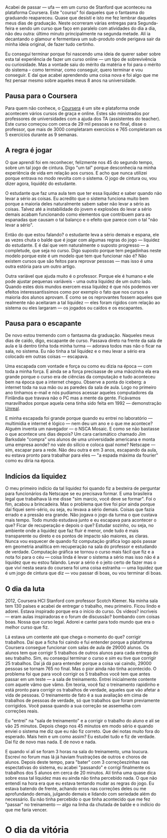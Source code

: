 Acabei de passar — ufa — em um curso de Stanford que aconteceu na plataforma Coursera. Este "courso" foi daqueles que o fantasma do graduando reapareceu. Quase que desistí e isto me fez lembrar daqueles meus dias de graduação. Neste ocorreram várias entregas para Segunda-feira e sendo um curso que faço em paralelo com atividades do dia a dia, não deu outra: último minuto principalmente na segunda metade. Alí ia decantando o glamour e fermentava um sub-produto onde perigava sair da minha ideia original, de fazer tudo certinho. 

Eu conseguí terminar porque foi nascendo uma ideia de querer saber sobre esta tal experiência de fazer um curso online — um tipo de sobrevivência ou curiosidade. Mas a vontade saiu do mérito da matéria e foi para o mérito do sistema – como terminar, como conseguir, quero terminar e vou conseguir. E daí que acabei aprendendo uma coisa nova e foi algo que me fez pensar mesmo sobre aqueles meus 8 anos na universidade.

## Pausa para o Coursera 

Para quem não conhece, o [Coursera](http://www.coursera.org) é um site e plataforma onde acontecem vários cursos de graça e online. Estes são ministrados por professores de universidades com a ajuda dos TA (assistentes do teacher). Este curso começou com cerca de 29 mil pessoas e no final, disse o professor, que mais de 3000 completaram exercícios e 765 completaram os 5 exercícios durante as 9 semanas. 

## A regra é jogar 

O que aprendí foi em reconhecer, felizmente nos 45 do segundo tempo, sobre um tal jogo de cintura. Digo "um tal" porque desconhecia na minha experiência de vida em relação aos cursos. E acho que nunca utilizei porque entrava no modo revolta com o sistema. O jogo de cintura ou, vou dizer agora, liquidêz do estudante. 

O estudante que faz uma aula tem que ter essa liquidez e saber quando não levar a sério as coisas. Eu acredito que o sistema funciona muito bem porque a maioria deles naturalmente sabem saber não levar a sério as coisas. Talvez até a instabilidade do jovem e explosões do levar a sério demais acabam funcionando como elementos que contribuem para as espanadas que causam o tal balanço e o efeito que parece com o tal "não levar a sério".

Então do que estou falando? o estudante leva a sério demais e espana, ele as vezes chuta o balde que é jogar com algumas regras do jogo — liquidez do estudante. E é daí que vem naturalmente o suposto progresso — a completude, que seja no curso. Digo suposto porque tem pegadinhas neste modelo porque este é um modelo que tem que funcionar não é? Não existem cursos que são feitos para reprovar pessoas — mas isso é uma outra estória para um outro artigo. 

Outra variável que ajuda muito é o professor. Porque ele é humano e ele pode ajustar pequenas variáveis - uma outra liquidez de um outro lado. Quando estes dois mundos exercem essa liquidez é que nós podemos ver efeitos interessantíssimos como por exemplo o fato que nos cursos a maioria dos alunos aprovam. É como se os reprovantes fossem aqueles que realmente não aceitaram a tal liquidez — eles foram rígidos com relação ao sistema ou eles largaram — os jogados ou caídos e os escapantes. 

## Pausa para o escapante

De novo estou tremendo com o fantasma da graduação. Naqueles meus dias de caído, digo, escapante de curso. Passava direto na frente da sala de aula e lá dentro tinha toda minha turma — adorava todos mas não o ficar na sala, no sistema. Eu não tinha a tal liquidez e o meu levar a sério era colocado em outras coisas — escapava.

Uma escapada com vontade e força ou como eu dizia na época — com toda a minha força. E ainda se a força precisasse de uma mãozinha ela era grande porque o curso era de ciências da computação e tudo aconteceu bem na época que a internet chegou. Observe a ponta do iceberg: a internet toda na sua mão ou as paredes da sala de aula. Logo no primeiro ano tinhamos e-mail e nós pudíamos acessar aqueles computadores da Finlândia que travava não o PC mas a mente da gente. Ficávamos maravilhados porque aquela cena tinha sido feita em 1992 — demonstração [Unreal](http://www.youtube.com/watch?v=vxGtPAhkEQU).

E minha escapada foi grande porque quando eu entrei no laboratório — multimídia e internet é lógico — nem deu um ano e o que me acontece? Alguém inventa um navegador — o NSCA Mosaic. E como se não bastasse o que acontece uns dias depois? Um cara carismático chamado Jim Barksdale "compra" uns alunos de uma universidade americana e monta uma empresa aonde? no vale do silício e coloca qual nome? Netscape — sim, escapar para a rede. Não deu outra e em 3 anos, escapando da aula, eu estava pronto para trabalhar para eles — "a espada máxima da fourier" como eu diria na época. 

## Indícios da liquidez 

O meu primeiro indício da tal liquidez foi quando fiz a besteira de perguntar para funcionários da Netscape se eu precisava formar. E uma brasileira legal que trabalhava lá me disse "sim marcio, você deve se formar". Foi o fim, acabou a brincadeira. Mas o problema que tive foi pior ainda porque daí fiquei semi-sério, ou seja, eu levava a sério demais. Coisas que fazia errado e a pressão era grande. Não jogava o jogo da turma o que custava mais tempo. Todo mundo estudava junto e eu escapava para acontecer o que? Ficar de recuperação e depois o que? Estudar sozinho, ou seja, no ambiente onde a liquidez que faz fluir é menor, onde tudo é mais transparente ou direto e os pontos de impacto são maiores, as claras. Nunca vou esquecer de quando fiz computação gráfica logo após passar em geometria analítica em recuperação na sala do professor e estudando de verdade. Computação gráfica se tornou o curso mais fácil que fiz e a nota foi para o céu — coisa linda é levar o sistema a sério mas isso não é a liquidez que eu estou falando. Levar a sério é o jeito certo de fazer mas o que viví nesta seara do coursera foi uma coisa estranha — uma liquidez que é um jogo de cintura que diz — vou passar di boas, ou vou terminar di boas. 

## O dia da luta 

2012, Coursera HCI Stanford com professor Scotch Klemer. Na minha sala tem 130 países e acabei de entregar o trabalho, meu primeiro. Ficou lindo e adorei. Estava inspirado porque era o início do curso. Os vídeos? incríveis — eram aulas inspiradoras e o forum de discussão? bombando com coisas boas. Nossa que curso legal. Adorei e cantei para todo mundo que era o melhor curso que fiz. 

Lá estava um contente até que chega o momento do que? corrigir trabalhos. Daí que a ficha foi caindo e fui entender porque a plataforma Coursera consegue funcionar com salas de aula de 29000 alunos. Os alunos tem que corrigir 5 trabalhos de outros alunos para cada entrega do seu trabalho. Sim, eu consequí terminar o curso e *sim* eu tive que corrigir 25 trabalhos. Daí já dá para entender porque a coisa vai caindo, 29000 pessoas se tornam 765 no final.  Mas o pior ainda não tinha acontecido. O problema foi que para você corrigir os 5 trabalhos você tem que antes passar em um teste — a sala de treinamento. Entrei inicialmente contente com aquele vâmo que vâmo. Em teoria, você faz o treinamento rapidinho e está pronto para corrigir os trabalhos de verdade, aqueles que vão afetar a vida de pessoas. O treinamento de fato é a sua avaliação em cima de trabalhos de pessoas de verdade, só que trabalhos que foram previamente corrigidos. Você passa quando a sua correção se assemelha com correções reais.

Eu "entrei" na "sala de treinamento" e a corrigir o trabalho do aluno e alí se vão 25 minutos. Depois chego nos 45 minutos em modo sério e quando enviei o sistema me diz que eu não fiz correto. Que dei notas muito fora do esperado. Mais hein e um como assim? Eu estudei tudo e fiz de verdade. Daí fiz de novo mas nada. E de novo e nada. 

E quando ví alí se foram 3 horas na sala do treinamento, uma loucura. Escreví no forum mas lá já haviam frustrações de outros e choros de alunos. Depois deste tempo, para "bater" com 3 correçõeszinhas nas espectativas do sistema, eu acabei "passando" e corrigí finalmente os trabalhos dos 5 alunos em cerca de 20 minutos. Alí tinha uma quase dica sobre essa tal liquidez mas eu ainda não tinha percebido nada. O que não entendí na hora era que eu estava tentando mudar as regras do jogo. Eu estava batendo de frente, achando erros nas correções deles ou me aprofundando demais, julgando demais e lidando com seriedade além do necessário. Eu não tinha percebido o que tinha acontecido que me fez "passar" no treinamento — algo na linha da chutada de balde e o indício do que me faria vencer.

# O dia da vitória








